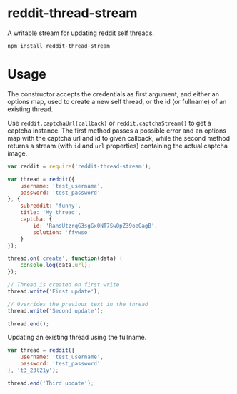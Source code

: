 # reddit-thread-stream

A writable stream for updating reddit self threads.

	npm install reddit-thread-stream

# Usage

The constructor accepts the credentials as first argument, and either an options map, used to create a new self thread, or the id (or fullname) of an existing thread.

Use `reddit.captchaUrl(callback)` or `reddit.captchaStream()` to get a captcha instance. The first method passes a possible error and an options map with the captcha url and id to given callback, while the second method returns a stream (with `id` and `url` properties) containing the actual captcha image.

```javascript
var reddit = require('reddit-thread-stream');

var thread = reddit({
	username: 'test_username',
	password: 'test_password'
}, {
	subreddit: 'funny',
	title: 'My thread',
	captcha: {
		id: 'RansUtzrqG3sgGx0NT7SwQpZ39oeGagB',
		solution: 'ffvwso'
	}
});

thread.on('create', function(data) {
	console.log(data.url);
});

// Thread is created on first write
thread.write('First update');

// Overrides the previous text in the thread
thread.write('Second update');

thread.end();
```

Updating an existing thread using the fullname.

```javascript
var thread = reddit({
	username: 'test_username',
	password: 'test_password'
}, 't3_23l21y');

thread.end('Third update');
```
